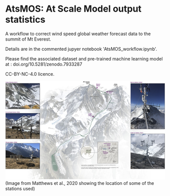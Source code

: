 # AtsMOS: At Scale Model output statistics

A workflow to correct wind speed global weather forecast data to the summit of Mt Everest.

Details are in the commented jupyer notebook 'AtsMOS_workflow.ipynb'.

Please find the associated dataset and pre-trained machine learning model at : doi.org/10.5281/zenodo.7933287

CC-BY-NC-4.0 licence.

![plot](wstation_locations.png)
(Image from Matthews et al., 2020 showing the location of some of the stations used)
